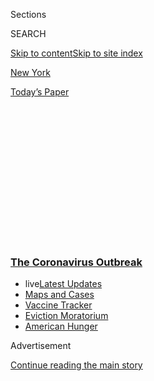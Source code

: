 <div id="app">

<div>

<div>

<div>

<div class="NYTAppHideMasthead css-1q2w90k e1suatyy0">

<div class="section css-ui9rw0 e1suatyy2">

<div class="css-eph4ug er09x8g0">

<div class="css-6n7j50">

</div>

<span class="css-1dv1kvn">Sections</span>

<div class="css-10488qs">

<span class="css-1dv1kvn">SEARCH</span>

</div>

[Skip to content](#site-content)[Skip to site index](#site-index)

</div>

<div id="masthead-section-label" class="css-1wr3we4 eaxe0e00">

[New
York](https://www.nytimes3xbfgragh.onion/section/nyregion)

</div>

<div class="css-10698na e1huz5gh0">

</div>

</div>

<div id="masthead-bar-one" class="section hasLinks css-15hmgas e1csuq9d3">

<div class="css-uqyvli e1csuq9d0">

</div>

<div class="css-1uqjmks e1csuq9d1">

</div>

<div class="css-9e9ivx">

[](https://myaccount.nytimes3xbfgragh.onion/auth/login?response_type=cookie&client_id=vi)

</div>

<div class="css-1bvtpon e1csuq9d2">

[Today’s
Paper](https://www.nytimes3xbfgragh.onion/section/todayspaper)

</div>

</div>

</div>

</div>

<div data-aria-hidden="false">

<div id="site-content" data-role="main">

<div>

<div class="css-1aor85t" style="opacity:0.000000001;z-index:-1;visibility:hidden">

<div class="css-1hqnpie">

<div class="css-epjblv">

<span class="css-17xtcya">[New
York](/section/nyregion)</span><span class="css-x15j1o">|</span><span class="css-fwqvlz">Child
in N.Y. Dies and Rare Syndrome Tied to Virus Is
Suspected</span>

</div>

<div class="css-k008qs">

<div class="css-1iwv8en">

<span class="css-18z7m18"></span>

<div>

</div>

</div>

<span class="css-1n6z4y">https://nyti.ms/35HPwgd</span>

<div class="css-1705lsu">

<div class="css-4xjgmj">

<div class="css-4skfbu" data-role="toolbar" data-aria-label="Social Media Share buttons, Save button, and Comments Panel with current comment count" data-testid="share-tools">

  - 
  - 
  - 
  - 
    
    <div class="css-6n7j50">
    
    </div>

  - 

</div>

</div>

</div>

</div>

</div>

</div>

<div class="css-13pd83m">

<div class="css-l9svim">

### [<span class="css-pa1jbp"><span class="css-1rxm0ex">The Coronavirus</span><span class="css-1rxm0ex"> Outbreak</span></span>](https://www.nytimes3xbfgragh.onion/news-event/coronavirus?name=styln-coronavirus-national&region=TOP_BANNER&block=storyline_menu_recirc&action=click&pgtype=Article&impression_id=88072ab0-f1e4-11ea-b365-5d61fca58ac4&variant=undefined)

  - <span class="css-ousu42"><span class="css-12clwdu">live</span>[Latest
    Updates](https://www.nytimes3xbfgragh.onion/2020/09/08/world/covid-19-coronavirus.html?name=styln-coronavirus-national&region=TOP_BANNER&block=storyline_menu_recirc&action=click&pgtype=Article&impression_id=88072ab1-f1e4-11ea-b365-5d61fca58ac4&variant=undefined)</span>
  - <span class="css-ousu42">[Maps and
    Cases](https://www.nytimes3xbfgragh.onion/interactive/2020/us/coronavirus-us-cases.html?name=styln-coronavirus-national&region=TOP_BANNER&block=storyline_menu_recirc&action=click&pgtype=Article&impression_id=88072ab2-f1e4-11ea-b365-5d61fca58ac4&variant=undefined)</span>
  - <span class="css-ousu42">[Vaccine
    Tracker](https://www.nytimes3xbfgragh.onion/interactive/2020/science/coronavirus-vaccine-tracker.html?name=styln-coronavirus-national&region=TOP_BANNER&block=storyline_menu_recirc&action=click&pgtype=Article&impression_id=88072ab3-f1e4-11ea-b365-5d61fca58ac4&variant=undefined)</span>
  - <span class="css-ousu42">[Eviction
    Moratorium](https://www.nytimes3xbfgragh.onion/2020/09/02/your-money/eviction-moratorium-covid.html?name=styln-coronavirus-national&region=TOP_BANNER&block=storyline_menu_recirc&action=click&pgtype=Article&impression_id=88072ab4-f1e4-11ea-b365-5d61fca58ac4&variant=undefined)</span>
  - <span class="css-ousu42">[American
    Hunger](https://www.nytimes3xbfgragh.onion/interactive/2020/09/02/magazine/food-insecurity-hunger-us.html?name=styln-coronavirus-national&region=TOP_BANNER&block=storyline_menu_recirc&action=click&pgtype=Article&impression_id=88072ab5-f1e4-11ea-b365-5d61fca58ac4&variant=undefined)</span>

</div>

</div>

<div id="top-wrapper" class="css-1sy8kpn">

<div id="top-slug" class="css-l9onyx">

Advertisement

</div>

[Continue reading the main
story](#after-top)

<div class="ad top-wrapper" style="text-align:center;height:100%;display:block;min-height:250px">

<div id="top" class="place-ad" data-position="top" data-size-key="top">

</div>

</div>

<div id="after-top">

</div>

</div>

<div>

<div id="sponsor-wrapper" class="css-1hyfx7x">

<div id="sponsor-slug" class="css-19vbshk">

Supported by

</div>

[Continue reading the main
story](#after-sponsor)

<div id="sponsor" class="ad sponsor-wrapper" style="text-align:center;height:100%;display:block">

</div>

<div id="after-sponsor">

</div>

</div>

<div class="css-186x18t">

</div>

<div class="css-1vkm6nb ehdk2mb0">

# Child in N.Y. Dies and Rare Syndrome Tied to Virus Is Suspected

</div>

If confirmed, it would be the first known death in New York related to
the mysterious inflammation that recently began appearing in children.

<div class="css-79elbk" data-testid="photoviewer-wrapper">

<div class="css-z3e15g" data-testid="photoviewer-wrapper-hidden">

</div>

<div class="css-1a48zt4 ehw59r15" data-testid="photoviewer-children">

![<span class="css-16f3y1r e13ogyst0" data-aria-hidden="true">A
spokeswoman for the Mount Sinai Health System emphasized that “based on
what we know thus far, it appears to be a very rare
condition.”</span><span class="css-cnj6d5 e1z0qqy90" itemprop="copyrightHolder"><span class="css-1ly73wi e1tej78p0">Credit...</span><span><span>Johnny
Milano for The New York
Times</span></span></span>](https://static01.graylady3jvrrxbe.onion/images/2020/05/08/nyregion/08nyvirus-children/merlin_171157611_ac479ae5-3cc1-4eb5-b69d-aa7958a7c6fd-articleLarge.jpg?quality=75&auto=webp&disable=upscale)

</div>

</div>

<div class="css-18e8msd">

<div class="css-vp77d3 epjyd6m0">

<div class="css-hus3qt ey68jwv0" data-aria-hidden="true">

[![Ali
Watkins](https://static01.graylady3jvrrxbe.onion/images/2019/02/20/multimedia/author-ali-watkins/author-ali-watkins-thumbLarge.png
"Ali Watkins")](https://www.nytimes3xbfgragh.onion/by/ali-watkins)

</div>

<div class="css-1baulvz">

By [<span class="css-1baulvz last-byline" itemprop="name">Ali
Watkins</span>](https://www.nytimes3xbfgragh.onion/by/ali-watkins)

</div>

</div>

  - 
    
    <div class="css-ld3wwf e16638kd2">
    
    Published May 8, 2020Updated May 13,
    2020
    
    </div>

  - 
    
    <div class="css-4xjgmj">
    
    <div class="css-pvvomx" data-role="toolbar" data-aria-label="Social Media Share buttons, Save button, and Comments Panel with current comment count" data-testid="share-tools">
    
      - 
      - 
      - 
      - 
        
        <div class="css-6n7j50">
        
        </div>
    
      - 
    
    </div>
    
    </div>

</div>

</div>

<div class="section meteredContent css-1r7ky0e" name="articleBody" itemprop="articleBody">

<div class="css-1fanzo5 StoryBodyCompanionColumn">

<div class="css-53u6y8">

A child died in a Manhattan hospital on Thursday from what appeared to
be a rare syndrome linked to the
[coronavirus](https://www.nytimes3xbfgragh.onion/2020/05/13/health/coronavirus-children-kawasaki-pmis.html)
that causes life-threatening inflammation in critical organs and blood
vessels of children, the hospital said.

If confirmed, it would be the first known death in New York related to
the mysterious new syndrome, which officials said [began to appear in
recent
weeks](https://www.nytimes3xbfgragh.onion/2020/05/05/nyregion/kawasaki-disease-coronavirus.html).

The Mount Sinai Kravis Children’s Hospital, where the child was being
treated, did not release any further information about the victim.

</div>

</div>

<div class="css-1fanzo5 StoryBodyCompanionColumn">

<div class="css-53u6y8">

“While it is concerning that children are affected, we must emphasize
that based on what we know thus far, it appears to be a very rare
condition,” said Lucia Lee, a spokeswoman for the Mount Sinai Health
System.

</div>

</div>

<div>

</div>

<div class="css-1fanzo5 StoryBodyCompanionColumn">

<div class="css-53u6y8">

On Friday, Gov. Andrew M. Cuomo said that the child was 5 years old and
the death — possibly from the syndrome — was under investigation.

The governor also said there had been 73 reported cases of children in
New York area who had been afflicted with the illness, which doctors
have labeled “pediatric multisystem inflammatory syndrome.” He said the
state’s Department of Health was investigating other deaths as possible
cases.

“This would be really painful news and would open up an entirely
different chapter,” Mr. Cuomo said, “because I can’t tell you how many
people I spoke to who took peace and solace in the fact that children
were not getting infected.”

In an advisory to health care providers, state health officials said
most of the children who were thought to have the syndrome had also
tested positive for the coronavirus or for antibodies to it.

</div>

</div>

<div class="css-1fanzo5 StoryBodyCompanionColumn">

<div class="css-53u6y8">

On Monday night, the New York City Department of Health [issued a
bulletin](https://www1.nyc.gov/assets/doh/downloads/pdf/han/alert/2020/covid-19-pediatric-multi-system-inflammatory-syndrome.pdf),
asking doctors to report any cases of the syndrome. The bulletin said
health authorities in the city knew of 15 such cases involving patients
ages 2 to 15, who had been in intensive care units since April 17.

The symptoms, which have been seen in a [growing
number](https://www.nytimes3xbfgragh.onion/2020/05/06/health/kawasaki-disease-covid-coronavirus-children.html)
of children, appear to target the heart and coronary arteries of
children infected with Covid-19, the disease caused by the coronavirus.
Doctors say the illness can send children into a kind of toxic shock, as
blood pressure plummets and the heart fails to send enough blood to
vital organs.

The symptoms bear some resemblance to [Kawasaki
syndrome](https://www.nytimes3xbfgragh.onion/2020/05/13/health/coronavirus-children-kawasaki-pmis.html),
a separate disease that can cause sudden inflammation of the heart and
cause coronary blockages in children.

Doctors say the inflammatory condition does not seem to be driven by
Covid-19’s attack of the lungs, a hallmark of the coronavirus infection
in adults. Instead, in children who present with the syndrome, the virus
appears to be attacking the heart.

On Friday, Gov. Philip Murphy announced the first death of a child in
New Jersey from Covid-19. The child, who was four years old, had
underlying health conditions, officials said. It is unclear if the child
had the inflammatory syndrome.

The number of children in the United States showing signs of the
syndrome, which was first [detected in
Europe](https://www.nytimes3xbfgragh.onion/aponline/2020/04/28/world/europe/ap-eu-virus-outbreak-kids-rare-syndrome.html)
last month, is still small, although no solid data yet exists on the
exact number of cases.

One other death related to the syndrome has been reported, that of a
14-year-old boy in England, according to [a study published in the
journal
Lancet](https://www.thelancet.com/lancet/article/s0140-6736\(20\)31094-1)
on Wednesday.

Jesse McKinley contributed reporting from Albany.

</div>

</div>

</div>

<div>

</div>

<div>

</div>

<div>

</div>

<div>

<div id="bottom-wrapper" class="css-1ede5it">

<div id="bottom-slug" class="css-l9onyx">

Advertisement

</div>

[Continue reading the main
story](#after-bottom)

<div id="bottom" class="ad bottom-wrapper" style="text-align:center;height:100%;display:block;min-height:90px">

</div>

<div id="after-bottom">

</div>

</div>

</div>

</div>

</div>

## Site Index

<div>

</div>

## Site Information Navigation

  - [© <span>2020</span> <span>The New York Times
    Company</span>](https://help.nytimes3xbfgragh.onion/hc/en-us/articles/115014792127-Copyright-notice)

<!-- end list -->

  - [NYTCo](https://www.nytco.com/)
  - [Contact
    Us](https://help.nytimes3xbfgragh.onion/hc/en-us/articles/115015385887-Contact-Us)
  - [Work with us](https://www.nytco.com/careers/)
  - [Advertise](https://nytmediakit.com/)
  - [T Brand Studio](http://www.tbrandstudio.com/)
  - [Your Ad
    Choices](https://www.nytimes3xbfgragh.onion/privacy/cookie-policy#how-do-i-manage-trackers)
  - [Privacy](https://www.nytimes3xbfgragh.onion/privacy)
  - [Terms of
    Service](https://help.nytimes3xbfgragh.onion/hc/en-us/articles/115014893428-Terms-of-service)
  - [Terms of
    Sale](https://help.nytimes3xbfgragh.onion/hc/en-us/articles/115014893968-Terms-of-sale)
  - [Site
    Map](https://spiderbites.nytimes3xbfgragh.onion)
  - [Help](https://help.nytimes3xbfgragh.onion/hc/en-us)
  - [Subscriptions](https://www.nytimes3xbfgragh.onion/subscription?campaignId=37WXW)

</div>

</div>

</div>

</div>
